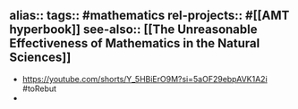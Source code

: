 alias::
tags:: #mathematics 
rel-projects:: #[[AMT hyperbook]] 
see-also:: [[The Unreasonable Effectiveness of Mathematics in the Natural Sciences]]
-
- https://youtube.com/shorts/Y_5HBiErO9M?si=5aOF29ebpAVK1A2i #toRebut
-